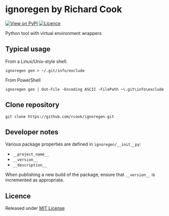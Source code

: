 # ignoregen by Richard Cook

[![View on PyPI](https://img.shields.io/pypi/v/ignoregen.svg)](https://pypi.python.org/pypi/ignoregen)
[![Licence](https://img.shields.io/badge/license-MIT-blue.svg)](https://raw.githubusercontent.com/rcook/ignoregen/master/LICENSE)

Python tool with virtual environment wrappers

## Typical usage

From a Linux/Unix-style shell:

```
ignoregen gen > ~/.git/info/exclude
```

From PowerShell

```
ignoregen gen | Out-File -Encoding ASCII -FilePath ~\.git\info\exclude
```

## Clone repository

```
git clone https://github.com/rcook/ignoregen.git
```

## Developer notes

Various package properties are defined in `ignoregen/__init__py`:

* `__project_name__`
* `__version__`
* `__description__`

When publishing a new build of the package, ensure that `__version__` is incremented as appropriate.

## Licence

Released under [MIT License][licence]

[licence]: LICENSE
[pypi]: https://pypi.python.org/pypi
